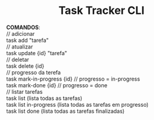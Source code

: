 <h1 align="center">Task Tracker CLI</h1>

<p>
    <strong>COMANDOS</strong>: <br>
    // adicionar <br>
     task add "tarefa" <br>
    // atualizar <br>
     task update {id} "tarefa" <br>
    // deletar <br>
     task delete {id} <br>
    // progresso da terefa<br>
      task mark-in-progress {id} // progresso = in-progress <br>
      task mark-done {id} // progresso = done <br>
    // listar tarefas <br>
      task list (lista todas as tarefas) <br>
      task list in-progress (lista todas as tarefas em progresso) <br>
      task list done (lista todas as tarefas finalizadas) <br>
</p>